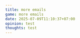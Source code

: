 ```yaml
---
title: more emails
game: more emails
date: 2025-07-09T11:10:37+07:00
opinion: test
thoughts: test
---
```

